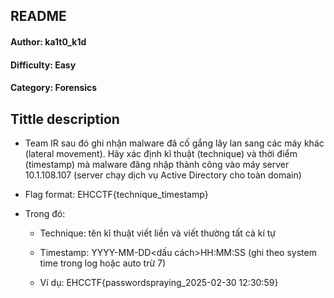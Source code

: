 
<h2>README</h2>
<h4>Author: ka1t0_k1d</h4>
<h4>Difficulty: Easy</h4>
<h4>Category: Forensics</h4>


<h2>Tittle description</h2>

- Team IR sau đó ghi nhận malware đã cố gắng lây lan sang các máy khác (lateral movement). Hãy xác định kĩ thuật (technique) và thời điểm (timestamp) mà malware đăng nhập thành công vào máy server 10.1.108.107 (server chạy dịch vụ Active Directory cho toàn domain)	

- Flag format: EHCCTF{technique_timestamp}
- Trong đó:
  - Technique: tên kĩ thuật viết liền và viết thường tất cả kí tự
  - Timestamp: YYYY-MM-DD<dấu cách>HH:MM:SS (ghi theo system time trong log hoặc auto trừ 7)

  - Ví dụ: EHCCTF{passwordspraying_2025-02-30 12:30:59}
